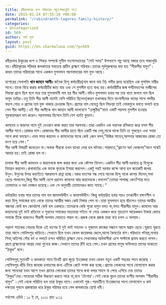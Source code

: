 ```yaml
---
title: রবীন্দ্রনাথের বংশ পরিচয়ের গল্প(গাজাখুড়ি নয়)
date: 2015-01-24 07:35:18 +06:00
permalink: "/rabindranth-tagores-family-history/"
categories:
- Uncategorized
id: 569
author: শর্মা লুনা
layout: post
guid: https://bn.sharmaluna.com/?p=569
---
```


রবীন্দ্রনাথ ঠাকুরের বংশ ও শিকড় সম্পর্কে সুনীল গংগোপধ্যায়ের “সেই সময়” উপন্যাসে গল্প আছে মজার তবে গাজাখুড়ি নয়।রবীঠাকুরের পরিবার কলকাতার সবচেয়ে প্রাচীন ব্রাক্ষ্মণ পরিবার।তাদের পূর্বপুরুষদের বলা হত “পীরালীর বামুন”।কারন তাদের পরিবারের সাথে একজন মুসলমান পরগনাদারের নাম যুক্ত আছে।

যশোরের সেনাপতি **খান জাহান আলী**র জনৈক হিন্দু কর্মচারীর(নাম জানা যায় নি) গভীর প্রনয় হয়েছিল এক মুসলিম নারীর সাথে।তাকে বিয়ে করায় কর্মচারীটির জাত যায় এবং সে মুসলীম হতে বাধ্য হয়।কর্মচারীটির জন্ম পশ্চীমবংগের নবদ্বীপের পিরল্যা গ্রামে ছিল বলে পরে তার মুসলামানী নাম হয় পীর আলী।যদিও মুসলমান হবার পর তার খাতা কলমে নাম ছিল মামুদ তাহির।তবু তিনি পীর আলী নামেই বেশি পরিচিত ছিলেন(কারণ তখনকার দিনে বাংগালীদের নামের সাথে পদবীর বদলে গোত্র ও গ্রামের নাম যুক্ত থাকার রেওয়াজ ছিল।গ্রামের নাম যেহেতু ছিল পিড়ল্যা তাই লোকমুখে বলতে ভলটে হয়ে গেল পীর আলী)।এই পীর আলীকে খান জাহান আলী ভালবেসে “চেঙ্গুঠিয়া”নামে একটি পরগনা মুসলীম হওয়ার পুরস্কারসরূপ দান করেন।পরগনাদার হিসেবে তিনি বেশ খ্যাতি কুড়ান।

কামদেব ও জয়দেব নামে দুই দেওয়ান কাজ করত তার পরগনায়।তারা একদিন এক ভয়ানক রসিকতা করে বসল পীর আলীর সাথে।রোজার মাস।রোজাদার পীর আলীর হাতে ছিল একটি গন্ধ লেবু,মাঝে মাঝে তিনি তা শুকছেন এবং সবার সাথে কথা বলছেন।এমন সময় জয়দেব ও কামদেবের মাঝে কেউ ১জন বলল,”উজির সাহেব,আপনার আজকের রোজা তো ভংগ হয়ে গেল।”  
পীর আলী বিষয়টি জানতেন না।অবাক পীরকে তখন ব্যাখ্যা দেয়া হল ঘটনার।শাস্ত্রমতে,”ঘ্রাণেন অর্ধ ভোজনম্”মানে গন্ধেই আহার হয়।তাই রোজা হল না।

চালাক পীর আলী কামদেব ও জয়দেবকে জব্দ করার জন্য এক কৌশল নিলেন।একদিন পীর আলী দরবারে ভু হিন্দুকে নিমন্ত্রন করলেন।কথাবার্তার এক ফাকে ভৃত্তকে ইসারা করলেন।একটু পরই দরবার কক্ষে আনা হল কয়েকটি জলন্ত উনুন।উনুনের উপর কড়াইতে গরুরমাংস রান্না হচ্ছে।গরুর মাংসের গন্ধ পেয়ে অনেক হিন্দু নাকে কাপড় দিলেন,সভা ছেড়ে পালালেন,কিন্তু পীর আলী চেপে ধরলেন কামদেব আর জয়দেবকে।বললেন”তোমরা পালাচ্ছ কেন?শাস্ত্র মতে তোমাদের ও অর্ধ ভোজন হয়েছে।এবং সে অনুযায়ী তোমাদেরও জাত গ্যাছে।”

ধর্মান্তরিত হবার পরে তাদের নাম হল জামালউদ্দীন ও কামালউদ্দীন।কিন্তু ধর্মান্তরিত হবার পরও তৎকালীন রক্ষনশীল ও কড়া হিন্দু সমাজের হাত থেকে তাদের আত্মীয় স্বজন কেউ নিস্তার পেল না।তারা মুসলমান হয়ে বাঁচলেও তাদের আত্মীয় স্বজনরা কেউ হল কোনঠাসা কেউ হল একঘরে।তাদেরকে কেউ পুরো বামুন বলত না,বলত পীরালীর বামুন।কামদেব আর জয়দেবের দুই ভাই রতিদেব ও সুখদেব সমাজের অত্যাচার সইতে না পেরে একজন করে গৃহত্যাগ আরেকজন টাকার জোরে সমাজে টিকে থাকলেও পীরালী অপবাদ ঘোচাতে পারল না।প্রজন্ম থেকে প্রজন্ম তারা বয়ে চলল এ অপবাদ।

সপ্তদশ শতকের গোড়ার দিকে এই বংশের ই দুই ভাই পন্চানন ও শুকদেব কাজের সন্ধানে আসে স্বগ্রাম ছেড়ে।ঘুরতে ঘুরতে তারা আসে গোবিন্দপুর খাড়িতে।সেখানে ছিল তখন কেবল কয়েকঘর জেলে,মালো কৈবর্তের বাস।পরিধানে পটবস্ত্র,মাথায় শিখা,অতিশয় গৌর বর্ন ও ললাটে চন্দন পরিহিত ব্রাক্ষ্মণ দেখে সেখানকার অধিবাসীরা এসে সাস্টাঙ্গে প্রনাম করতে লাগল।গ্রামে ব্রাক্ষ্মণদের আশ্রয় দেয়া পুন্যের কাজ।সেখানে তাদের ঠাঁই হয়ে গেল।তখন গ্রামের মানুষ ভক্তিভরে তাদের ডাকতো “ঠাকুর” বলে।

গোবিন্দপুর,সুতানটি ও কলকাতা নামে তিনটি গ্রাম জুড়ে ইংরেজরা তখন কেবল নতুন একটি শহরের পত্তন করেছে ।গোবিন্দপুর খাঁড়ি দিয়ে জাহাজ চলাচলের জন্য এটিকে কেটে পশস্ত করা হচ্ছে।গ্রামের লোকদের সাথে যোগাযোগ করার জন্য সাহেবরা যখন আসে তখন গ্রামের লোকেরা তাদের সাথে কথা বলার সাহস না পেয়ে এগিয়ে দেয় তাদের “ঠাকুর”দের।সাহেবরা সঠিক উচ্চারণ করতে পারে না,বলে ‘টেগোর’।সেই থেকে ঘুচল তাদের বংশীয় অপবাদ ”পীরালীর বামুন” ।সেই থেকে পরিচিত হল তারা ঠাকুর নামে।এভাবেই শুরু।পরবর্তীতে ইংরেজদের সাথে যোগাযোগ ও কর্ম দক্ষতার সুবাদে প্রজন্মান্তর ধরে ঠাকুর পরিবার হয়ে গেল কলকাতার শ্রেস্ঠ ধনী।

<div>সর্বশেষ এডিট : ১০ ই মে, ২০১১ রাত ৯:১১</div>